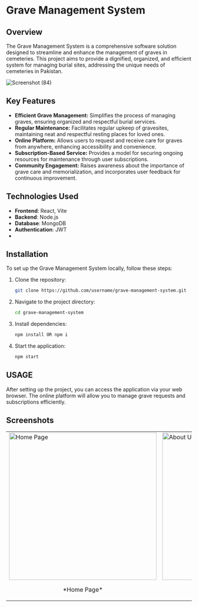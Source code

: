 # Grave Management System

## Overview
The Grave Management System is a comprehensive software solution designed to streamline and enhance the management of graves in cemeteries. This project aims to provide a dignified, organized, and efficient system for managing burial sites, addressing the unique needs of cemeteries in Pakistan.

![Screenshot (84)](https://github.com/user-attachments/assets/ceb9a02f-84d4-4b7b-9d45-c098b641d7d8)

## Key Features
- **Efficient Grave Management:** Simplifies the process of managing graves, ensuring organized and respectful burial services.
- **Regular Maintenance:** Facilitates regular upkeep of gravesites, maintaining neat and respectful resting places for loved ones.
- **Online Platform:** Allows users to request and receive care for graves from anywhere, enhancing accessibility and convenience.
- **Subscription-Based Service:** Provides a model for securing ongoing resources for maintenance through user subscriptions.
- **Community Engagement:** Raises awareness about the importance of grave care and memorialization, and incorporates user feedback for continuous improvement.

## Technologies Used

- **Frontend**: React, Vite
- **Backend**:  Node.js
- **Database**: MongoDB 
- **Authentication**: JWT
- 
## Installation
To set up the Grave Management System locally, follow these steps:

1. Clone the repository: 
   ```bash
   git clone https://github.com/username/grave-management-system.git

2. Navigate to the project directory:
   ```bash
   cd grave-management-system

4. Install dependencies:
   ```bash
   npm install OR npm i

6. Start the application:
   ```bash
   npm start

## USAGE
After setting up the project, you can access the application via your web browser. The online platform will allow you to manage grave requests and subscriptions efficiently.



## Screenshots

<table>
  <tr>
    <td>
      <img src="https://github.com/user-attachments/assets/b8cd55f8-f6a3-41ad-a44b-3700adf59fe0" alt="Home Page" width="400"/>
      <p style="text-align: center;">*Home Page*</p>
    </td>
    <td>
      <img src="https://github.com/user-attachments/assets/8fe2367d-ca8c-4378-a7df-d026f83a8f80" alt="About Us" width="400"/>
      <p style="text-align: center;">*About Us*</p>
    </td>
  </tr>
</table>




